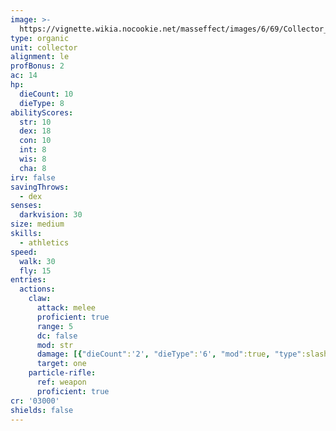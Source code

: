 ```yaml
---
image: >-
  https://vignette.wikia.nocookie.net/masseffect/images/6/69/Collector_Assassin.png/revision/latest/scale-to-width-down/350?cb=20100623060453
type: organic
unit: collector
alignment: le
profBonus: 2
ac: 14
hp:
  dieCount: 10
  dieType: 8
abilityScores:
  str: 10
  dex: 18
  con: 10
  int: 8
  wis: 8
  cha: 8
irv: false
savingThrows:
  - dex
senses:
  darkvision: 30
size: medium
skills:
  - athletics
speed:
  walk: 30
  fly: 15
entries:
  actions:
    claw:
      attack: melee
      proficient: true
      range: 5
      dc: false
      mod: str
      damage: [{"dieCount":'2', "dieType":'6', "mod":true, "type":slashing}]
      target: one
    particle-rifle:
      ref: weapon
      proficient: true
cr: '03000'
shields: false
---
```

